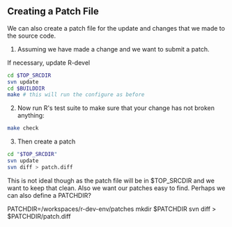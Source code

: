 ## Creating a Patch File

We can also create a patch file for the update and changes that we made to the source code.

1. Assuming we have made a change and we want to submit a patch.

If necessary, update R-devel

```bash
cd $TOP_SRCDIR
svn update
cd $BUILDDIR
make # this will run the configure as before
```

2. Now run R's test suite to make sure that your change has not broken anything:

```bash
make check

```

3. Then create a patch

```bash
cd "$TOP_SRCDIR"
svn update
svn diff > patch.diff
```

This is not ideal though as the patch file will be in $TOP_SRCDIR and we want to keep that clean. Also we want our patches easy to find. Perhaps we can also define a PATCHDIR?

PATCHDIR=/workspaces/r-dev-env/patches
mkdir $PATCHDIR
svn diff > $PATCHDIR/patch.diff